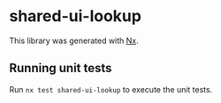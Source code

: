 # shared-ui-lookup

This library was generated with [Nx](https://nx.dev).

## Running unit tests

Run `nx test shared-ui-lookup` to execute the unit tests.
